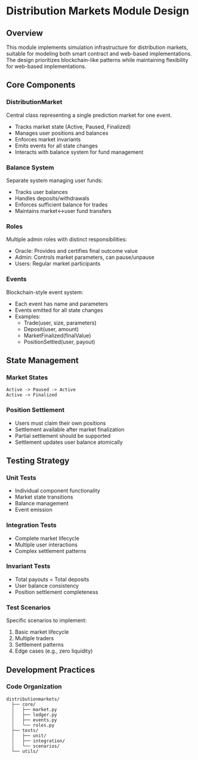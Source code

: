 # Distribution Markets Module Design

## Overview
This module implements simulation infrastructure for distribution markets, suitable for modeling both smart contract and web-based implementations. The design prioritizes blockchain-like patterns while maintaining flexibility for web-based implementations.

## Core Components

### DistributionMarket
Central class representing a single prediction market for one event.
- Tracks market state (Active, Paused, Finalized)
- Manages user positions and balances
- Enforces market invariants
- Emits events for all state changes
- Interacts with balance system for fund management

### Balance System
Separate system managing user funds:
- Tracks user balances
- Handles deposits/withdrawals
- Enforces sufficient balance for trades
- Maintains market<->user fund transfers

### Roles
Multiple admin roles with distinct responsibilities:
- Oracle: Provides and certifies final outcome value
- Admin: Controls market parameters, can pause/unpause
- Users: Regular market participants

### Events
Blockchain-style event system:
- Each event has name and parameters
- Events emitted for all state changes
- Examples:
  - Trade(user, size, parameters)
  - Deposit(user, amount)
  - MarketFinalized(finalValue)
  - PositionSettled(user, payout)

## State Management

### Market States
```
Active -> Paused -> Active
Active -> Finalized
```

### Position Settlement
- Users must claim their own positions
- Settlement available after market finalization
- Partial settlement should be supported
- Settlement updates user balance atomically

## Testing Strategy

### Unit Tests
- Individual component functionality
- Market state transitions
- Balance management
- Event emission

### Integration Tests
- Complete market lifecycle
- Multiple user interactions
- Complex settlement patterns

### Invariant Tests
- Total payouts = Total deposits
- User balance consistency
- Position settlement completeness

### Test Scenarios
Specific scenarios to implement:
1. Basic market lifecycle
2. Multiple traders
3. Settlement patterns
4. Edge cases (e.g., zero liquidity)


## Development Practices

### Code Organization
```
distributionmarkets/
  ├── core/
  │   ├── market.py
  │   ├── ledger.py
  │   ├── events.py
  │   └── roles.py
  ├── tests/
  │   ├── unit/
  │   ├── integration/
  │   └── scenarios/
  └── utils/
```
